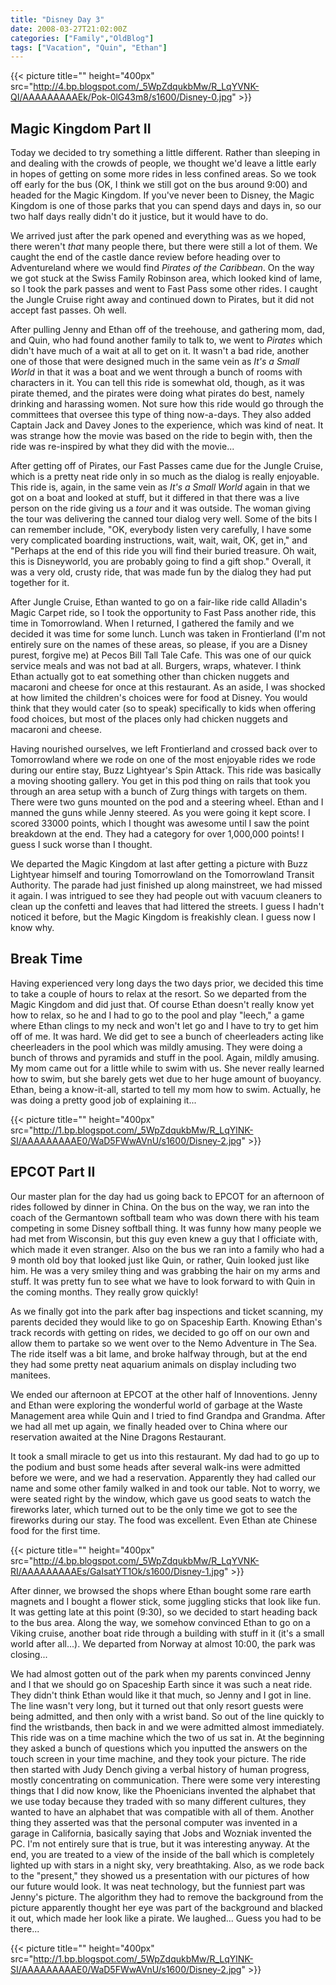```yaml
---
title: "Disney Day 3"
date: 2008-03-27T21:02:00Z
categories: ["Family","OldBlog"]
tags: ["Vacation", "Quin", "Ethan"]
---
```


{{< picture title="" height="400px" src="http://4.bp.blogspot.com/_5WpZdqukbMw/R_LqYVNK-QI/AAAAAAAAAEk/Pok-0lG43m8/s1600/Disney-0.jpg" >}}

## Magic Kingdom Part II

Today we decided to try something a little different.  Rather than sleeping in and dealing with the crowds of people, we thought we'd leave a little early in hopes of getting on some more rides in less confined areas.  So we took off early for the bus (OK, I think we still got on the bus around 9:00) and headed for the Magic Kingdom.  If you've never been to Disney, the Magic Kingdom is one of those parks that you can spend days and days in, so our two half days really didn't do it justice, but it would have to do.

We arrived just after the park opened and everything was as we hoped, there weren't *that* many people there, but there were still a lot of them.  We caught the end of the castle dance review before heading over to Adventureland where we would find *Pirates of the Caribbean*.  On the way we got stuck at the Swiss Family Robinson area, which looked kind of lame, so I took the park passes and went to Fast Pass some other rides.  I caught the Jungle Cruise right away and continued down to Pirates, but it did not accept fast passes.  Oh well.

After pulling Jenny and Ethan off of the treehouse, and gathering mom, dad, and Quin, who had found another family to talk to, we went to *Pirates* which didn't have much of a wait at all to get on it.  It wasn't a bad ride, another one of those that were designed much in the same vein as *It's a Small World* in that it was a boat and we went through a bunch of rooms with characters in it.  You can tell this ride is somewhat old, though, as it was pirate themed, and the pirates were doing what pirates do best, namely drinking and harassing women.  Not sure how this ride would go through the committees that oversee this type of thing now-a-days.  They also added Captain Jack and Davey Jones to the experience, which was kind of neat.  It was strange how the movie was based on the ride to begin with, then the ride was re-inspired by what they did with the movie...

After getting off of Pirates, our Fast Passes came due for the Jungle Cruise, which is a pretty neat ride only in so much as the dialog is really enjoyable.  This ride is, again, in the same vein as *It's a Small World* again in that we got on a boat and looked at stuff, but it differed in that there was a live person on the ride giving us a *tour* and it was outside.  The woman giving the tour was delivering the canned tour dialog very well.  Some of the bits I can remember include, "OK, everybody listen very carefully, I have some very complicated boarding instructions, wait, wait, wait, OK, get in," and "Perhaps at the end of this ride you will find their buried treasure.  Oh wait, this is Disneyworld, you are probably going to find a gift shop."  Overall, it was a very old, crusty ride, that was made fun by the dialog they had put together for it.

After Jungle Cruise, Ethan wanted to go on a fair-like ride calld Alladin's Magic Carpet ride, so I took the opportunity to Fast Pass another ride, this time in Tomorrowland.  When I returned, I gathered the family and we decided it was time for some lunch.  Lunch was taken in Frontierland (I'm not entirely sure on the names of these areas, so please, if you are a Disney purest, forgive me) at Pecos Bill Tall Tale Cafe.  This was one of our quick service meals and was not bad at all.  Burgers, wraps, whatever.  I think Ethan actually got to eat something other than chicken nuggets and macaroni and cheese for once at this restaurant.  As an aside, I was shocked at how limited the children's choices were for food at Disney.  You would think that they would cater (so to speak) specifically to kids when offering food choices, but most of the places only had chicken nuggets and macaroni and cheese.

Having nourished ourselves, we left Frontierland and crossed back over to Tomorrowland where we rode on one of the most enjoyable rides we rode during our entire stay, Buzz Lightyear's Spin Attack.  This ride was basically a moving shooting gallery.  You get in this pod thing on rails that took you through an area setup with a bunch of Zurg things with targets on them.  There were two guns mounted on the pod and a steering wheel.  Ethan and I manned the guns while Jenny steered.  As you were going it kept score.  I scored 33000 points, which I thought was awesome until I saw the point breakdown at the end.  They had a category for over 1,000,000 points!  I guess I suck worse than I thought.

We departed the Magic Kingdom at last after getting a picture with Buzz Lightyear himself and touring Tomorrowland on the Tomorrowland Transit Authority.  The parade had just finished up along mainstreet, we had missed it again.  I was intrigued to see they had people out with vacuum cleaners to clean up the confetti and leaves that had littered the streets.  I guess I hadn't noticed it before, but the Magic Kingdom is freakishly clean.  I guess now I know why.

## Break Time

Having experienced very long days the two days prior, we decided this time to take a couple of hours to relax at the resort.  So we departed from the Magic Kingdom and did just that.  Of course Ethan doesn't really know yet how to relax, so he and I had to go to the pool and play "leech," a game where Ethan clings to my neck and won't let go and I have to try to get him off of me.  It was hard.  We did get to see a bunch of cheerleaders acting like cheerleaders in the pool which was mildly amusing.  They were doing a bunch of throws and pyramids and stuff in the pool.  Again, mildly amusing.  My mom came out for a little while to swim with us.  She never really learned how to swim, but she barely gets wet due to her huge amount of buoyancy.  Ethan, being a know-it-all, started to tell my mom how to swim.  Actually, he was doing a pretty good job of explaining it...

{{< picture title="" height="400px" src="http://1.bp.blogspot.com/_5WpZdqukbMw/R_LqYlNK-SI/AAAAAAAAAE0/WaD5FWwAVnU/s1600/Disney-2.jpg" >}}

## EPCOT Part II

Our master plan for the day had us going back to EPCOT for an afternoon of rides followed by dinner in China.  On the bus on the way, we ran into the coach of the Germantown softball team who was down there with his team competing in some Disney softball thing.  It was funny how many people we had met from Wisconsin, but this guy even knew a guy that I officiate with, which made it even stranger.  Also on the bus we ran into a family who had a 9 month old boy that looked just like Quin, or rather, Quin looked just like him.  He was a very smiley thing and was grabbing the hair on my arms and stuff.  It was pretty fun to see what we have to look forward to with Quin in the coming months.  They really grow quickly!

As we finally got into the park after bag inspections and ticket scanning, my parents decided they would like to go on Spaceship Earth.  Knowing Ethan's track records with getting on rides, we decided to go off on our own and allow them to partake so we went over to the Nemo Adventure in The Sea.  The ride itself was a bit lame, and broke halfway through, but at the end they had some pretty neat aquarium animals on display including two manitees.

We ended our afternoon at EPCOT at the other half of Innoventions.  Jenny and Ethan were exploring the wonderful world of garbage at the Waste Management area while Quin and I tried to find Grandpa and Grandma.  After we had all met up again, we finally headed over to China where our reservation awaited at the Nine Dragons Restaurant.

It took a small miracle to get us into this restaurant.  My dad had to go up to the podium and bust some heads after several walk-ins were admitted before we were, and we had a reservation.  Apparently they had called our name and some other family walked in and took our table.  Not to worry, we were seated right by the window, which gave us good seats to watch the fireworks later, which turned out to be the only time we got to see the fireworks during our stay.  The food was excellent.  Even Ethan ate Chinese food for the first time.

{{< picture title="" height="400px" src="http://4.bp.blogspot.com/_5WpZdqukbMw/R_LqYVNK-RI/AAAAAAAAAEs/GaIsatYT1Ok/s1600/Disney-1.jpg" >}}

After dinner, we browsed the shops where Ethan bought some rare earth magnets and I bought a flower stick, some juggling sticks that look like fun.  It was getting late at this point (9:30), so we decided to start heading back to the bus area.  Along the way, we somehow convinced Ethan to go on a Viking cruise, another boat ride through a building with stuff in it (it's a small world after all...).  We departed from Norway at almost 10:00, the park was closing...

We had almost gotten out of the park when my parents convinced Jenny and I that we should go on Spaceship Earth since it was such a neat ride.  They didn't think Ethan would like it that much, so Jenny and I got in line.  The line wasn't very long, but it turned out that only resort guests were being admitted, and then only with a wrist band.  So out of the line quickly to find the wristbands, then back in and we were admitted almost immediately.  This ride was on a time machine which the two of us sat in.  At the beginning they asked a bunch of questions which you inputted the answers on the touch screen in your time machine, and they took your picture.  The ride then started with Judy Dench giving a verbal history of human progress, mostly concentrating on communication.  There were some very interesting things that I did now know, like the Phoenicians invented the alphabet that we use today because they traded with so many different cultures, they wanted to have an alphabet that was compatible with all of them.  Another thing they asserted was that the personal computer was invented in a garage in California, basically saying that Jobs and Wozniak invented the PC.  I'm not entirely sure that is true, but it was interesting anyway.  At the end, you are treated to a view of the inside of the ball which is completely lighted up with stars in a night sky, very breathtaking.  Also, as we rode back to the "present," they showed us a presentation with our pictures of how our future would look.  It was neat technology, but the funniest part was Jenny's picture.  The algorithm they had to remove the background from the picture apparently thought her eye was part of the background and blacked it out, which made her look like a pirate.  We laughed...  Guess you had to be there...

{{< picture title="" height="400px" src="http://1.bp.blogspot.com/_5WpZdqukbMw/R_LqYlNK-SI/AAAAAAAAAE0/WaD5FWwAVnU/s1600/Disney-2.jpg" >}}

